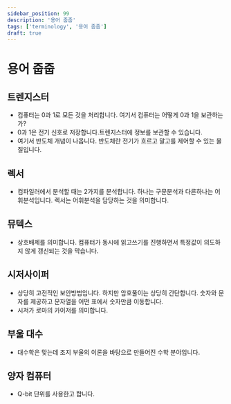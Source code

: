 ```yaml
---
sidebar_position: 99
description: '용어 줍줍'
tags: ['terminology', '용어 줍줍']
draft: true
---
```


# 용어 줍줍

## 트렌지스터

- 컴퓨터는 0과 1로 모든 것을 처리합니다. 여기서 컴퓨터는 어떻게 0과 1을 보관하는가?
- 0과 1은 전기 신호로 저장합니다.트렌지스터에 정보를 보관할 수 있습니다.
- 여기서 반도체 개념이 나옵니다. 반도체란 전기가 흐르고 말고를 제어할 수 있는 물질입니다.

## 렉서

- 컴파일러에서 분석할 때는 2가지를 분석합니다. 하나는 구문분석과 다른하나는 어휘분석입니다. 렉서는 어휘분석을 담당하는 것을 의미합니다.

## 뮤텍스

- 상호배제를 의미합니다. 컴퓨터가 동시에 읽고쓰기를 진행하면서 특정값이 의도하지 않게 갱신되는 것을 막습니다.

## 시저사이퍼

- 상당히 고전적인 보안방법입니다. 하지만 암호풀이는 상당히 간단합니다. 숫자와 문자를 제공하고 문자열을 어떤 표에서 숫자만큼 이동합니다.
- 시저가 로마의 카이저를 의미합니다.

## 부울 대수

- 대수학은 맞는데 조지 부울의 이론을 바탕으로 만들어진 수학 분야입니다.

## 양자 컴퓨터

- Q-bit 단위를 사용한고 합니다.
